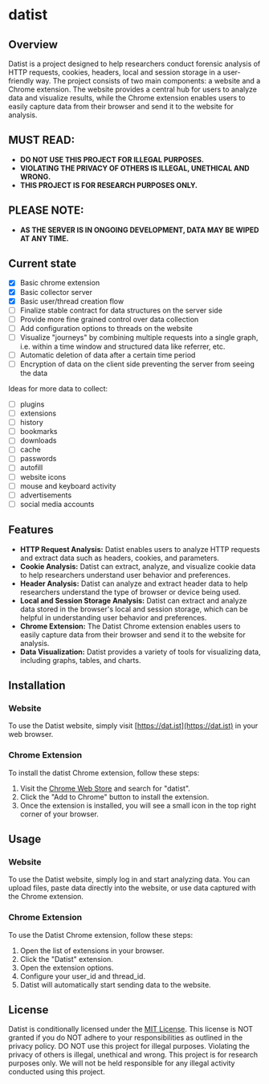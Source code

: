 # datist

## Overview

Datist is a project designed to help researchers conduct forensic analysis of HTTP requests, cookies, headers, local and session storage in a user-friendly way. The project consists of two main components: a website and a Chrome extension. The website provides a central hub for users to analyze data and visualize results, while the Chrome extension enables users to easily capture data from their browser and send it to the website for analysis.

## MUST READ:

- **DO NOT USE THIS PROJECT FOR ILLEGAL PURPOSES.**
- **VIOLATING THE PRIVACY OF OTHERS IS ILLEGAL, UNETHICAL AND WRONG.**
- **THIS PROJECT IS FOR RESEARCH PURPOSES ONLY.**

## PLEASE NOTE:

- **AS THE SERVER IS IN ONGOING DEVELOPMENT, DATA MAY BE WIPED AT ANY TIME.**

## Current state

- [x] Basic chrome extension
- [x] Basic collector server
- [x] Basic user/thread creation flow
- [ ] Finalize stable contract for data structures on the server side
- [ ] Provide more fine grained control over data collection
- [ ] Add configuration options to threads on the website
- [ ] Visualize "journeys" by combining multiple requests into a single graph, i.e. within a time window and structured data like referrer, etc.
- [ ] Automatic deletion of data after a certain time period
- [ ] Encryption of data on the client side preventing the server from seeing the data

Ideas for more data to collect:

- [ ] plugins
- [ ] extensions
- [ ] history
- [ ] bookmarks
- [ ] downloads
- [ ] cache
- [ ] passwords
- [ ] autofill
- [ ] website icons
- [ ] mouse and keyboard activity
- [ ] advertisements
- [ ] social media accounts

## Features

- **HTTP Request Analysis:** Datist enables users to analyze HTTP requests and extract data such as headers, cookies, and parameters.
- **Cookie Analysis:** Datist can extract, analyze, and visualize cookie data to help researchers understand user behavior and preferences.
- **Header Analysis:** Datist can analyze and extract header data to help researchers understand the type of browser or device being used.
- **Local and Session Storage Analysis:** Datist can extract and analyze data stored in the browser's local and session storage, which can be helpful in understanding user behavior and preferences.
- **Chrome Extension:** The Datist Chrome extension enables users to easily capture data from their browser and send it to the website for analysis.
- **Data Visualization:** Datist provides a variety of tools for visualizing data, including graphs, tables, and charts.

## Installation

### Website

To use the Datist website, simply visit [https://dat.ist](https://dat.ist) in your web browser.

### Chrome Extension

To install the datist Chrome extension, follow these steps:

1. Visit the [Chrome Web Store](https://chrome.google.com/webstore/category/extensions) and search for \"datist\".
2. Click the \"Add to Chrome\" button to install the extension.
3. Once the extension is installed, you will see a small icon in the top right corner of your browser.

## Usage

### Website

To use the Datist website, simply log in and start analyzing data. You can upload files, paste data directly into the website, or use data captured with the Chrome extension.

### Chrome Extension

To use the Datist Chrome extension, follow these steps:

1. Open the list of extensions in your browser.
2. Click the \"Datist\" extension.
3. Open the extension options.
4. Configure your user_id and thread_id.
5. Datist will automatically start sending data to the website.

## License

Datist is conditionally licensed under the [MIT License](LICENSE). This license is NOT granted if you do NOT adhere to your responsibilities as outlined in the privacy policy. DO NOT use this project for illegal purposes. Violating the privacy of others is illegal, unethical and wrong. This project is for research purposes only. We will not be held responsible for any illegal activity conducted using this project.
